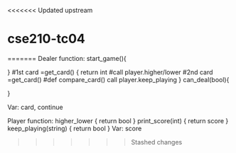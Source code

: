<<<<<<< Updated upstream
# cse210-tc04
=======
Dealer function:
start_game(){

}
#1st card  =get_card() {
    return int
#call player.higher/lower
#2nd card =get_card()
#def compare_card()
call player.keep_playing
}
can_deal(bool){

}
 
Var: card, continue




Player function:
higher_lower {
    return bool
}
print_score(int) {
return score
}
keep_playing(string) {
    return bool
}
Var: score

>>>>>>> Stashed changes
